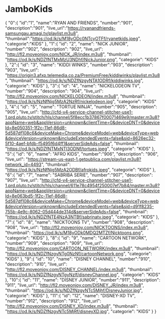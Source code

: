 # JamboKids
{
  "0":{
  "id":"1",
  "name":"RYAN AND FRIENDS",
  "number":"901",
  "description":"901",
  "live_url":"https://ryanandfriends-samsungau.amagi.tv/playlist.m3u8",
  "thumbnail":"https://od.lk/s/M18yODc0NTcyOTFf/ryanetkids.jpeg",
  "categorie":"KIDS"
  },
  "1":{
  "id": "2",
  "name": "NICK JUNIOR",
  "number":"902",
  "description": "902",
  "live_url": "http://fl2.moveonjoy.com/NICK_JR/index.m3u8",
  "thumbnail": "https://od.lk/s/NDZfNTMxMzU3NDhf/NickJunior.png",
  "categorie": "KIDS"
  }, 
  "2":{
  "id": "3",
  "name": "KIDDI WINKS",
  "number":"903",
  "description": "903",
  "live_url": "https://origin3.afxp.telemedia.co.za/PremiumFree/kiddiwinks/playlist.m3u8",
  "thumbnail": "https://od.lk/s/NDZfNzgyNTA1ODRf/kiddiwinks.jpg",
  "categorie": "KIDS"
  },
  "3":{
  "id": "4",
  "name": "NICKELODEON TV",
  "number":"904",
  "description": "904",
  "live_url": "http://fl2.moveonjoy.com/NICKELODEON/index.m3u8",
  "thumbnail": "https://od.lk/s/NzNfNjg5MzA2NzRf/nickelodeon.jpg",
  "categorie": "KIDS"
  }, 
  "4":{
  "id": "5",
  "name": "TORTUE NINJA",
  "number":"905",
  "description": "905",
  "live_url": "http://cfd-v4-service-channel-stitcher-use1-1.prd.pluto.tv/stitch/hls/channel/5f8ecc1b37867f00071469e9/master.m3u8?appName=web&appVersion=unknown&clientTime=0&deviceDNT=0&deviceId=8e050351-1f2c-11ef-86d8-5d587df108c6&deviceMake=Chrome&deviceModel=web&deviceType=web&deviceVersion=unknown&includeExtendedEvents=false&sid=8626ec32-5f10-4aef-bfdb-f5495f6d4ff1&serverSideAds=false",
  "thumbnail": "https://od.lk/s/NDZfNTMxNTI3ODNf/tortues.jpeg",
  "categorie": "KIDS"
  },
  "5":{
  "id": "6",
  "name": "AFRO KIDS",
  "number":"906",
  "description": "906",
  "live_url": "https://stream-us-east-1.getpublica.com/playlist.m3u8?network_id=4493",
  "thumbnail": "https://od.lk/s/NzNfNjg5MzA2ODBf/afrokids.jpeg",
  "categorie": "KIDS"
  },
  "6":{
  "id": "7",
  "name": "SABRIBA SERIE",
  "number":"907",
  "description": "907",
  "live_url": "http://cfd-v4-service-channel-stitcher-use1-1.prd.pluto.tv/stitch/hls/channel/611e78c4954f250007ef7b84/master.m3u8?appName=web&appVersion=unknown&clientTime=0&deviceDNT=0&deviceId=8e063bd5-1f2c-11ef-86d8-5d587df108c6&deviceMake=Chrome&deviceModel=web&deviceType=web&deviceVersion=unknown&includeExtendedEvents=false&sid=d91f8235-755b-4e9c-8062-05d444de314d&serverSideAds=false",
  "thumbnail": "https://od.lk/s/NDZfNTE4NzA3NTBf/sabrinatv.jpeg",
  "categorie": "KIDS"
  },
  "7":{
  "id": "8",
  "name": "NICKTOONS TV",
  "number":"908",
  "description": "908",
  "live_url": "http://fl2.moveonjoy.com/NICKTOONS/index.m3u8",
  "thumbnail": "https://od.lk/s/M18yODk0MDQ2MTZf/Nicktoons.png",
  "categorie": "KIDS"
  },
  "8":{
  "id": "9",
  "name": "CARTOON NETWORK",
  "number":"909",
  "description": "909",
  "live_url": "http://fl2.moveonjoy.com/CARTOON_NETWORK/index.m3u8",
  "thumbnail": "https://od.lk/s/NDZfNzgyNTg0NzNf/cartoonNetwork.png",
  "categorie": "KIDS"
  },
  "9":{
  "id": "10",
  "name": "DISNEY CHANNEL",
  "number":"910",
  "description": "910",
  "live_url": "http://fl2.moveonjoy.com/DISNEY_CHANNEL/index.m3u8",
  "thumbnail": "https://od.lk/s/NDZfNzgyNTgyNzlf/disneyChannel.jpg",
  "categorie": "KIDS"
  },
  "10":{
  "id": "11",
  "name": "DISNEY JUNIOR",
  "number":"911",
  "description": "911",
  "live_url": "http://fl2.moveonjoy.com/DISNEY_JR/index.m3u8",
  "thumbnail": "https://od.lk/s/NDZfNzgyNTc5Mjhf/DisneyJunior.jpg",
  "categorie": "KIDS"
  },
  "11":{
  "id": "12",
  "name": "DISNEY-XD TV",
  "number":"912",
  "description": "912",
  "live_url": "http://fl2.moveonjoy.com/DISNEY_XD/index.m3u8",
  "thumbnail": "https://od.lk/s/NDZfNzgyNTc5MjRf/disneyXD.jpg",
  "categorie": "KIDS"
  }
}


